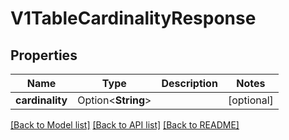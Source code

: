 # V1TableCardinalityResponse

## Properties

Name | Type | Description | Notes
------------ | ------------- | ------------- | -------------
**cardinality** | Option<**String**> |  | [optional]

[[Back to Model list]](../README.md#documentation-for-models) [[Back to API list]](../README.md#documentation-for-api-endpoints) [[Back to README]](../README.md)


